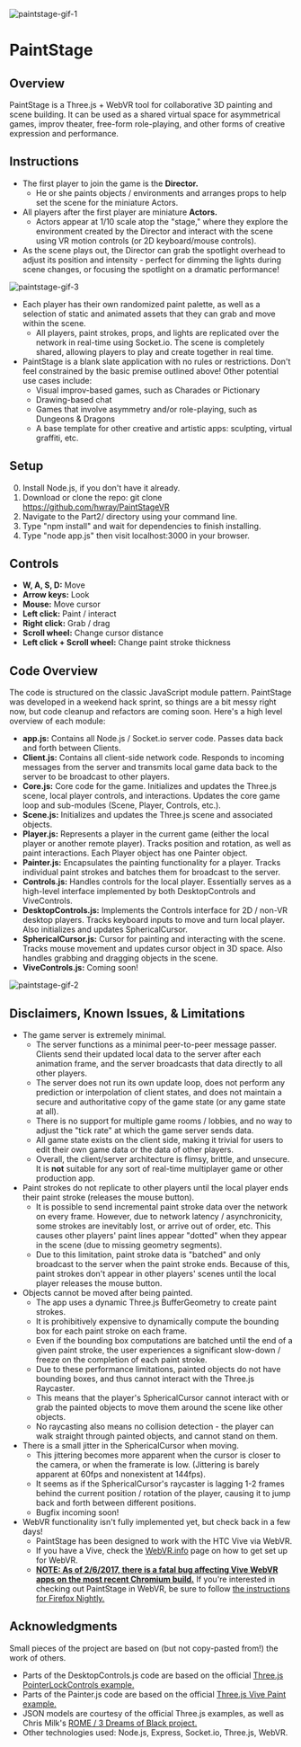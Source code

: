![paintstage-gif-1](http://i.imgur.com/Ex8osch.gif)


# PaintStage

## Overview

PaintStage is a Three.js + WebVR tool for collaborative 3D painting and scene building. It can be used as a shared virtual space for asymmetrical games, improv theater, free-form role-playing, and other forms of creative expression and performance. 


## Instructions

* The first player to join the game is the **Director.** 
    * He or she paints objects / environments and arranges props to help set the scene for the miniature Actors. 
* All players after the first player are miniature **Actors.** 
    * Actors appear at 1/10 scale atop the "stage," where they explore the environment created by the Director and interact with the scene using VR motion controls (or 2D keyboard/mouse controls). 
* As the scene plays out, the Director can grab the spotlight overhead to adjust its position and intensity - perfect for dimming the lights during scene changes, or focusing the spotlight on a dramatic performance! 

![paintstage-gif-3](http://i.imgur.com/96bV6Kj.gif)

* Each player has their own randomized paint palette, as well as a selection of static and animated assets that they can grab and move within the scene. 
    * All players, paint strokes, props, and lights are replicated over the network in real-time using Socket.io. The scene is completely shared, allowing players to play and create together in real time. 
* PaintStage is a blank slate application with no rules or restrictions. Don't feel constrained by the basic premise outlined above! Other potential use cases include:  
    * Visual improv-based games, such as Charades or Pictionary
    * Drawing-based chat
    * Games that involve asymmetry and/or role-playing, such as Dungeons & Dragons
    * A base template for other creative and artistic apps: sculpting, virtual graffiti, etc. 


## Setup

0. Install Node.js, if you don't have it already. 
1. Download or clone the repo: git clone https://github.com/hwray/PaintStageVR
2. Navigate to the Part2/ directory using your command line. 
3. Type "npm install" and wait for dependencies to finish installing. 
4. Type "node app.js" then visit localhost:3000 in your browser. 


## Controls

* **W, A, S, D:** Move
* **Arrow keys:** Look
* **Mouse:** Move cursor
* **Left click:** Paint / interact
* **Right click:** Grab / drag
* **Scroll wheel:** Change cursor distance
* **Left click + Scroll wheel:** Change paint stroke thickness



## Code Overview

The code is structured on the classic JavaScript module pattern. PaintStage was developed in a weekend hack sprint, so things are a bit messy right now, but code cleanup and refactors are coming soon. Here's a high level overview of each module:
* **app.js:** Contains all Node.js / Socket.io server code. Passes data back and forth between Clients. 
* **Client.js:** Contains all client-side network code. Responds to incoming messages from the server and transmits local game data back to the server to be broadcast to other players. 
* **Core.js:** Core code for the game. Initializes and updates the Three.js scene, local player controls, and interactions. Updates the core game loop and sub-modules (Scene, Player, Controls, etc.). 
* **Scene.js:** Initializes and updates the Three.js scene and associated objects. 
* **Player.js:** Represents a player in the current game (either the local player or another remote player). Tracks position and rotation, as well as paint interactions. Each Player object has one Painter object. 
* **Painter.js:** Encapsulates the painting functionality for a player. Tracks individual paint strokes and batches them for broadcast to the server. 
* **Controls.js:** Handles controls for the local player. Essentially serves as a high-level interface implemented by both DesktopControls and ViveControls. 
* **DesktopControls.js:** Implements the Controls interface for 2D / non-VR desktop players. Tracks keyboard inputs to move and turn local player. Also initializes and updates SphericalCursor. 
* **SphericalCursor.js:** Cursor for painting and interacting with the scene. Tracks mouse movement and updates cursor object in 3D space. Also handles grabbing and dragging objects in the scene. 
* **ViveControls.js:** Coming soon! 


![paintstage-gif-2](http://i.imgur.com/BcLFErJ.gif)


## Disclaimers, Known Issues, & Limitations

* The game server is extremely minimal.
    * The server functions as a minimal peer-to-peer message passer. Clients send their updated local data to the server after each animation frame, and the server broadcasts that data directly to all other players. 
    * The server does not run its own update loop, does not perform any prediction or interpolation of client states, and does not maintain a secure and authoritative copy of the game state (or any game state at all). 
    * There is no support for multiple game rooms / lobbies, and no way to adjust the "tick rate" at which the game server sends data. 
    * All game state exists on the client side, making it trivial for users to edit their own game data or the data of other players. 
    * Overall, the client/server architecture is flimsy, brittle, and unsecure. It is **not** suitable for any sort of real-time multiplayer game or other production app. 
* Paint strokes do not replicate to other players until the local player ends their paint stroke (releases the mouse button). 
	* It is possible to send incremental paint stroke data over the network on every frame. However, due to network latency / asynchronicity, some strokes are inevitably lost, or arrive out of order, etc. This causes other players' paint lines appear "dotted" when they appear in the scene (due to missing geometry segments). 
	* Due to this limitation, paint stroke data is "batched" and only broadcast to the server when the paint stroke ends. Because of this, paint strokes don't appear in other players' scenes until the local player releases the mouse button. 
* Objects cannot be moved after being painted. 
    * The app uses a dynamic Three.js BufferGeometry to create paint strokes. 
    * It is prohibitively expensive to dynamically compute the bounding box for each paint stroke on each frame. 
    * Even if the bounding box computations are batched until the end of a given paint stroke, the user experiences a significant slow-down / freeze on the completion of each paint stroke. 
    * Due to these performance limitations, painted objects do not have bounding boxes, and thus cannot interact with the Three.js Raycaster. 
    * This means that the player's SphericalCursor cannot interact with or grab the painted objects to move them around the scene like other objects. 
    * No raycasting also means no collision detection - the player can walk straight through painted objects, and cannot stand on them. 
* There is a small jitter in the SphericalCursor when moving. 
	* This jittering becomes more apparent when the cursor is closer to the camera, or when the framerate is low. (Jittering is barely apparent at 60fps and nonexistent at 144fps). 
	* It seems as if the SphericalCursor's raycaster is lagging 1-2 frames behind the current position / rotation of the player, causing it to jump back and forth between different positions. 
	* Bugfix incoming soon!
* WebVR functionality isn't fully implemented yet, but check back in a few days! 
    * PaintStage has been designed to work with the HTC Vive via WebVR. 
    * If you have a Vive, check the [WebVR.info](http://webvr.info) page on how to get set up for WebVR. 
    * **[NOTE: As of 2/6/2017, there is a fatal bug affecting Vive WebVR apps on the most recent Chromium build.](https://bugs.chromium.org/p/chromium/issues/detail?id=687009)** If you're interested in checking out PaintStage in WebVR, be sure to follow [the instructions for Firefox Nightly.](https://github.com/Web-VR/iswebvrready/wiki/Instructions%3A-Firefox-Nightly) 



## Acknowledgments

Small pieces of the project are based on (but not copy-pasted from!) the work of others. 

* Parts of the DesktopControls.js code are based on the official [Three.js PointerLockControls example.](https://threejs.org/examples/#misc_controls_pointerlock)
* Parts of the Painter.js code are based on the official [Three.js Vive Paint example.](https://threejs.org/examples/#webvr_vive_paint)
* JSON models are courtesy of the official Three.js examples, as well as Chris Milk's [ROME / 3 Dreams of Black project.](http://www.ro.me/tech/)
* Other technologies used: Node.js, Express, Socket.io, Three.js, WebVR. 
